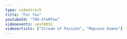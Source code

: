```yaml
---
type: videotrack
title: "For You"
youtubeId: "T0D-XTeMfow"
videoevents: vevt0032
videoartists: ["Stream of Passion", "Марсела Бовио"]
---
```

